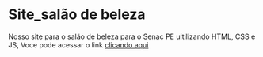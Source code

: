 # Site_salão de beleza
 Nosso site para o salão de beleza para o Senac PE ultilizando HTML, CSS e JS, 
 Voce pode acessar o link [clicando aqui](https://nand9l.github.io/atvd-de-codigo/)
